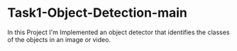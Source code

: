 # Task1-Object-Detection-main
In this Project I'm Implemented an object detector that identifies the classes of the objects in an image or video.   
